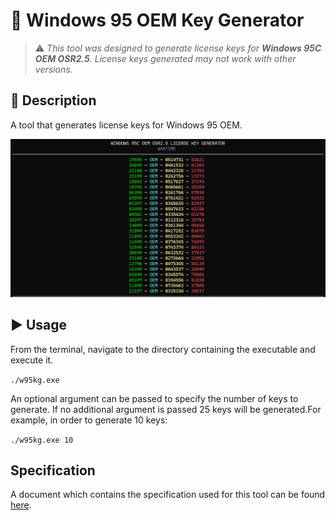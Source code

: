 # 💾 Windows 95 OEM Key Generator

> ⚠️ *This tool was designed to generate license keys for **Windows 95C OEM OSR2.5**. License keys generated may not work with other versions.*

## 📄 Description
A tool that generates license keys for Windows 95 OEM.

![Windows 95C OEM OSR2.5 Key Generator by WarTime](./img/ss.png)

## ▶️ Usage
From the terminal, navigate to the directory containing the executable and execute it.

`./w95kg.exe`

An optional argument can be passed to specify the number of keys to generate. If no additional argument is passed 25 keys will be generated.For example, in order to generate 10 keys:

`./w95kg.exe 10`

## Specification
A document which contains the specification used for this tool can be found [here](./SPECIFICATION.md).

